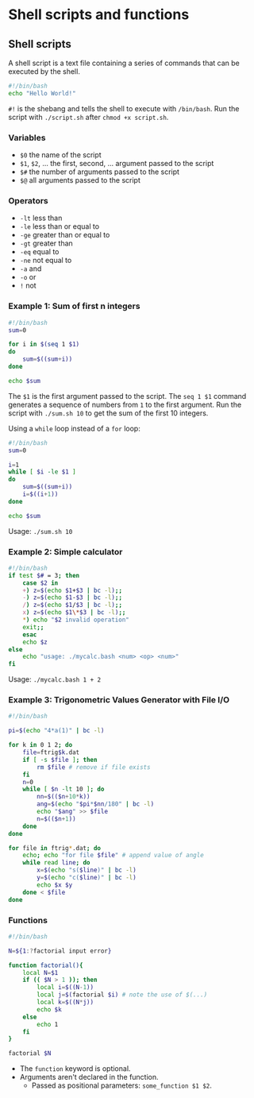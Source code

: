 # Shell scripts and functions

## Shell scripts

A shell script is a text file containing a series of commands that can be executed by the shell.

```bash
#!/bin/bash
echo "Hello World!"
```

`#!` is the shebang and tells the shell to execute with `/bin/bash`.
Run the script with `./script.sh` after `chmod +x script.sh`.

### Variables

- `$0` the name of the script
- `$1`, `$2`, ... the first, second, ... argument passed to the script
- `$#` the number of arguments passed to the script
- `$@` all arguments passed to the script

### Operators

- `-lt` less than
- `-le` less than or equal to
- `-ge` greater than or equal to
- `-gt` greater than
- `-eq` equal to
- `-ne` not equal to
- `-a` and
- `-o` or
- `!` not

### Example 1: Sum of first n integers

```bash
#!/bin/bash
sum=0

for i in $(seq 1 $1)
do
    sum=$((sum+i))
done

echo $sum
```

The `$1` is the first argument passed to the script.
The `seq 1 $1` command generates a sequence of numbers from `1` to the first argument.
Run the script with `./sum.sh 10` to get the sum of the first 10 integers.

Using a `while` loop instead of a `for` loop:

```bash
#!/bin/bash
sum=0

i=1
while [ $i -le $1 ]
do
    sum=$((sum+i))
    i=$((i+1))
done

echo $sum
```

Usage: `./sum.sh 10`

### Example 2: Simple calculator

```bash
#!/bin/bash
if test $# = 3; then
    case $2 in
    +) z=$(echo $1+$3 | bc -l);;
    -) z=$(echo $1-$3 | bc -l);;
    /) z=$(echo $1/$3 | bc -l);;
    x) z=$(echo $1\*$3 | bc -l);;
    *) echo "$2 invalid operation"
    exit;;
    esac
    echo $z
else
    echo "usage: ./mycalc.bash <num> <op> <num>"
fi
```

Usage: `./mycalc.bash 1 + 2`

### Example 3: Trigonometric Values Generator with File I/O

```bash
#!/bin/bash

pi=$(echo "4*a(1)" | bc -l)

for k in 0 1 2; do
    file=ftrig$k.dat
    if [ -s $file ]; then
        rm $file # remove if file exists
    fi
    n=0
    while [ $n -lt 10 ]; do
        nn=$(($n+10*k))
        ang=$(echo "$pi*$nn/180" | bc -l)
        echo "$ang" >> $file
        n=$(($n+1))
    done
done

for file in ftrig*.dat; do
    echo; echo "for file $file" # append value of angle
    while read line; do
        x=$(echo "s($line)" | bc -l)
        y=$(echo "c($line)" | bc -l)
        echo $x $y
    done < $file
done
```

### Functions

```bash
#!/bin/bash

N=${1:?factorial input error}

function factorial(){
    local N=$1
    if (( $N > 1 )); then
        local i=$((N-1))
        local j=$(factorial $i) # note the use of $(...)
        local k=$((N*j))
        echo $k
    else
        echo 1
    fi
}

factorial $N
```

- The `function` keyword is optional.
- Arguments aren't declared in the function.
  - Passed as positional parameters: `some_function $1 $2`.
